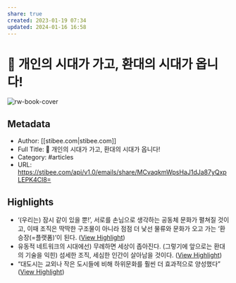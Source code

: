 ```yaml
---
share: true
created: 2023-01-19 07:34
updated: 2024-01-16 16:58
---
```


# 🧢 개인의 시대가 가고, 환대의 시대가 옵니다!

![rw-book-cover](https://readwise-assets.s3.amazonaws.com/static/images/article0.00998d930354.png)

## Metadata
- Author: [[stibee.com|stibee.com]]
- Full Title: 🧢 개인의 시대가 가고, 환대의 시대가 옵니다!
- Category: #articles
- URL: https://stibee.com/api/v1.0/emails/share/MCvaqkmWpsHaJ1dJa87yQxpLEPK4Cl8=

## Highlights
- ‘(우리는) 잠시 같이 있을 뿐!’, 서로를 손님으로 생각하는 공동체 문화가 펼쳐질 것이고, 이때 조직은 딱딱한 구조물이 아니라 점점 더 낯선 물류와 문화가 오고 가는 ‘환승장(=플랫폼)’이 된다. ([View Highlight](https://read.readwise.io/read/01gpz4n6y09wkscevbr5g541xz))
- 유동적 네트워크의 시대에선) 무례하면 세상이 좁아진다. (그렇기에 앞으로는 환대의 기술을 익힌) 섬세한 조직, 세심한 인간이 살아남을 것이다. ([View Highlight](https://read.readwise.io/read/01gpz4pa7rpkm45d6xjzxmazqk))
- “대도시는 교외나 작은 도시들에 비해 하위문화를 훨씬 더 효과적으로 양성했다” ([View Highlight](https://read.readwise.io/read/01gpz4t3h5fvr5fpcgrpyfawh1))

